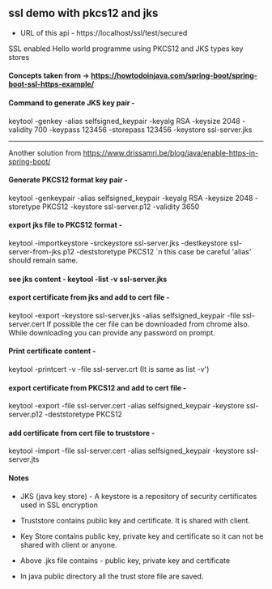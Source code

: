 ## 														ssl demo with pkcs12 and jks

- URL of this api - https://localhost/ssl/test/secured

SSL enabled Hello world programme using PKCS12 and JKS types key stores

#### Concepts taken from -> https://howtodoinjava.com/spring-boot/spring-boot-ssl-https-example/

#### Command to generate JKS key pair -
  keytool -genkey -alias selfsigned_keypair -keyalg RSA -keysize 2048 -validity 700 -keypass 123456 -storepass 123456 -keystore ssl-server.jks

------------------------------------------------------------------------------
Another solution from https://www.drissamri.be/blog/java/enable-https-in-spring-boot/
#### Generate PKCS12 format key pair - 
  keytool -genkeypair -alias selfsigned_keypair -keyalg RSA -keysize 2048 -storetype PKCS12 -keystore ssl-server.p12 -validity 3650
#### export jks file to PKCS12  format -
   keytool -importkeystore -srckeystore ssl-server.jks -destkeystore ssl-server-from-jks.p12 -deststoretype PKCS12
   `n this case be careful 'alias' should remain same.

#### see jks content - keytool -list -v ssl-server.jks

#### export certificate from jks and add to cert file - 
  keytool -export -keystore ssl-server.jks -alias selfsigned_keypair -file ssl-server.cert
  If possible the cer file can be downloaded from chrome also. While downloading you can provide any password on prompt.
  
#### Print certificate content - 
  keytool -printcert -v -file ssl-server.crt (It is same as list -v')
#### export certificate from PKCS12 and add to cert file - 
  keytool -export -file ssl-server.cert -alias selfsigned_keypair -keystore ssl-server.p12 -deststoretype PKCS12
#### add certificate from cert file to truststore -
  keytool -import -file ssl-server.cert -alias selfsigned_keypair -keystore ssl-server.jts

#### Notes
- JKS (java key store) - A keystore is a repository of security certificates used in SSL encryption
- Truststore contains public key and certificate. It is shared with client.
- Key Store contains public key, private key and certificate so it can not be shared with client or anyone. 
- Above .jks file contains - public key, private key and certificate

- In java public directory all the trust store file are saved.

